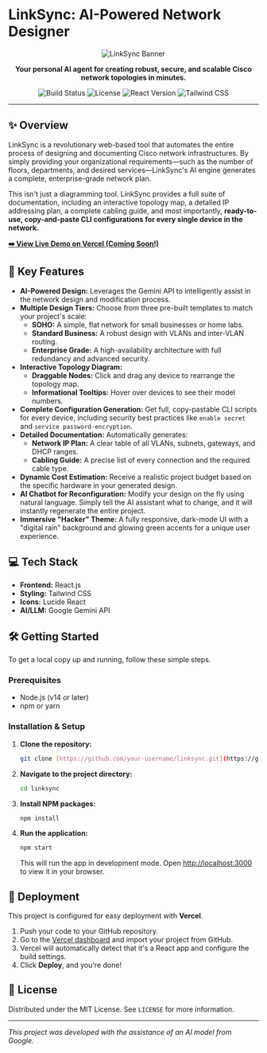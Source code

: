 # LinkSync: AI-Powered Network Designer

<p align="center">
  <img src="https://placehold.co/600x300/000000/00FF00?text=LinkSync&font=monospace" alt="LinkSync Banner">
</p>

<p align="center">
  <strong>Your personal AI agent for creating robust, secure, and scalable Cisco network topologies in minutes.</strong>
</p>

<p align="center">
  <img src="https://img.shields.io/badge/build-passing-brightgreen" alt="Build Status">
  <img src="https://img.shields.io/badge/license-MIT-green" alt="License">
  <img src="https://img.shields.io/badge/React-18.2.0-blue" alt="React Version">
  <img src="https://img.shields.io/badge/TailwindCSS-3.4.3-cyan" alt="Tailwind CSS">
</p>

---

## ✨ Overview

LinkSync is a revolutionary web-based tool that automates the entire process of designing and documenting Cisco network infrastructures. By simply providing your organizational requirements—such as the number of floors, departments, and desired services—LinkSync's AI engine generates a complete, enterprise-grade network plan.

This isn't just a diagramming tool. LinkSync provides a full suite of documentation, including an interactive topology map, a detailed IP addressing plan, a complete cabling guide, and most importantly, **ready-to-use, copy-and-paste CLI configurations for every single device in the network.**

**[➡️ View Live Demo on Vercel (Coming Soon!)](#)**

## 🚀 Key Features

* **AI-Powered Design:** Leverages the Gemini API to intelligently assist in the network design and modification process.
* **Multiple Design Tiers:** Choose from three pre-built templates to match your project's scale:
    * **SOHO:** A simple, flat network for small businesses or home labs.
    * **Standard Business:** A robust design with VLANs and inter-VLAN routing.
    * **Enterprise Grade:** A high-availability architecture with full redundancy and advanced security.
* **Interactive Topology Diagram:**
    * **Draggable Nodes:** Click and drag any device to rearrange the topology map.
    * **Informational Tooltips:** Hover over devices to see their model numbers.
* **Complete Configuration Generation:** Get full, copy-pastable CLI scripts for every device, including security best practices like `enable secret` and `service password-encryption`.
* **Detailed Documentation:** Automatically generates:
    * **Network IP Plan:** A clear table of all VLANs, subnets, gateways, and DHCP ranges.
    * **Cabling Guide:** A precise list of every connection and the required cable type.
* **Dynamic Cost Estimation:** Receive a realistic project budget based on the specific hardware in your generated design.
* **AI Chatbot for Reconfiguration:** Modify your design on the fly using natural language. Simply tell the AI assistant what to change, and it will instantly regenerate the entire project.
* **Immersive "Hacker" Theme:** A fully responsive, dark-mode UI with a "digital rain" background and glowing green accents for a unique user experience.

## 💻 Tech Stack

* **Frontend:** React.js
* **Styling:** Tailwind CSS
* **Icons:** Lucide React
* **AI/LLM:** Google Gemini API

## 🛠️ Getting Started

To get a local copy up and running, follow these simple steps.

### Prerequisites

* Node.js (v14 or later)
* npm or yarn

### Installation & Setup

1.  **Clone the repository:**
    ```bash
    git clone [https://github.com/your-username/linksync.git](https://github.com/your-username/linksync.git)
    ```
2.  **Navigate to the project directory:**
    ```bash
    cd linksync
    ```
3.  **Install NPM packages:**
    ```bash
    npm install
    ```
4.  **Run the application:**
    ```bash
    npm start
    ```
    This will run the app in development mode. Open [http://localhost:3000](http://localhost:3000) to view it in your browser.

## 🚀 Deployment

This project is configured for easy deployment with **Vercel**.

1.  Push your code to your GitHub repository.
2.  Go to the [Vercel dashboard](https://vercel.com/new) and import your project from GitHub.
3.  Vercel will automatically detect that it's a React app and configure the build settings.
4.  Click **Deploy**, and you're done!

## 📄 License

Distributed under the MIT License. See `LICENSE` for more information.

---

*This project was developed with the assistance of an AI model from Google.*
